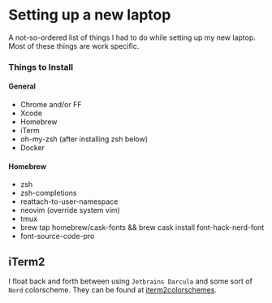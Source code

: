 # Setting up a new laptop

A not-so-ordered list of things I had to do while setting up my new laptop. Most of these things are work specific.

### Things to Install

#### General

* Chrome and/or FF
* Xcode
* Homebrew
* iTerm
* oh-my-zsh (after installing zsh below)
* Docker

#### Homebrew

* zsh
* zsh-completions
* reattach-to-user-namespace
* neovim (override system vim)
* tmux
* brew tap homebrew/cask-fonts && brew cask install font-hack-nerd-font
* font-source-code-pro

## iTerm2

I float back and forth between using `Jetbrains Darcula` and some sort of `Nord` colorscheme. They can be found at [iterm2colorschemes](https://iterm2colorschemes.com/).
